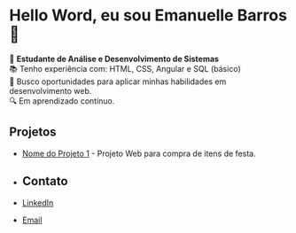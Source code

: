 # Hello Word, eu sou Emanuelle Barros 👋

🔭 **Estudante de Análise e Desenvolvimento de Sistemas**  
📚 Tenho experiência com: HTML, CSS, Angular e SQL (básico)  
🚀 Busco oportunidades para aplicar minhas habilidades em desenvolvimento web.  
🔍 Em aprendizado contínuo.

## Projetos
- [Nome do Projeto 1](https://github.com/ManuHly/Web-Standard---Sprint-3-) - Projeto Web para compra de itens de festa.

- ## Contato
- [LinkedIn](www.linkedin.com/in/emanuelle-barros)
- [Email](emanuelle.lorrany13@gmail.com)
